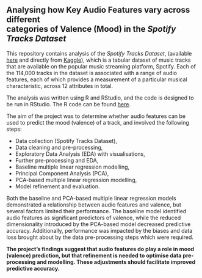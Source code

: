 ## Analysing how Key Audio Features vary across different <br> categories of Valence (Mood) in the *Spotify Tracks Dataset*


This repository contains analysis of the *Spotify Tracks Dataset*, (available [here](https://raw.githubusercontent.com/robert-jacques/datavisRProject/refs/heads/main/data/data.csv) and directly from
[Kaggle](https://www.kaggle.com/datasets/maharshipandya/-spotify-tracks-dataset)), which is a tabular dataset of music tracks that are available on the popular music streaming platform, Spotify.
Each of the 114,000 tracks in the dataset is associated with a range of audio features, each of which provides a measurement of a particular musical characteristic, across 12 attributes in total.

The analysis was written using R and RStudio, and the code is designed to be run in RStudio. The R code can be found [here](https://raw.githubusercontent.com/robert-jacques/introdsRProject/refs/heads/main/code.R).

The aim of the project was to determine whether audio features can be used to predict the mood (valence) of a track, and involved the following steps:

* Data collection (Spotify Tracks Dataset),
* Data cleaning and pre-processing,
* Exploratory Data Analysis (EDA) with visualisations, 
* Further pre-processing and EDA,
* Baseline multiple linear regression modelling,
* Principal Component Analysis (PCA),
* PCA-based multiple linear regression modelling,
* Model refinement and evaluation.

Both the baseline and PCA-based multiple linear regression models demonstrated a relationship between audio features and valence, but several factors limited their performance.
The baseline model identified audio features as significant predictors of valence, while the reduced dimensionality introduced by the PCA-based model decreased predictive accuracy.
Additionally, performance was impacted by the biases and data loss brought about by the data pre-processing steps which were required.
 
**The project’s findings suggest that audio features do play a role in mood (valence) prediction, but that refinement is needed to optimise data pre-processing and modelling. These adjustments should facilitate improved predictive accuracy.**
